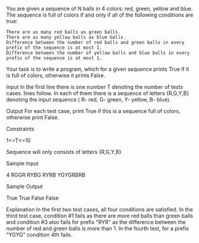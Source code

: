 
You are given a sequence of N balls in 4 colors: red, green, yellow and blue. The sequence is full of colors if and only if all of the following conditions are true:

    There are as many red balls as green balls.
    There are as many yellow balls as blue balls.
    Difference between the number of red balls and green balls in every prefix of the sequence is at most 1.
    Difference between the number of yellow balls and blue balls in every prefix of the sequence is at most 1.

Your task is to write a program, which for a given sequence prints True if it is full of colors, otherwise it prints False.

Input
In the first line there is one number T denoting the number of tests cases.
lines follow. In each of them there is a sequence of letters {R,G,Y,B} denoting the input sequence ( R- red, G- green, Y- yellow, B- blue).

Output
For each test case, print True if this is a sequence full of colors, otherwise print False.

Constraints

1<=T<=10

Sequence will only consists of letters {R,G,Y,B}

Sample Input

4
RGGR
RYBG
RYRB
YGYGRBRB

Sample Output

True
True
False
False

Explanation
In the first two test cases, all four conditions are satisfied.
In the third test case, condition #1 fails as there are more red balls than green balls and condition #3 also fails for prefix "RYR" as the difference between the number of red and green balls is more than 1. In the fourth test, for a prefix "YGYG" condition 4th fails.
